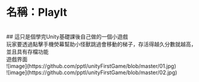 # 名稱：PlayIt
<br>
##  這只是個學完Unity基礎課後自己做的一個小遊戲
<br>
玩家要透過點擊手機熒幕幫助小怪獸跳過會移動的梯子，存活得越久分數就越高，並且具有存檔功能

<br>
遊戲界面
<br>
![image](https://github.com/pptl/unityFirstGame/blob/master/01.jpg)
<br>
![image](https://github.com/pptl/unityFirstGame/blob/master/02.jpg)


